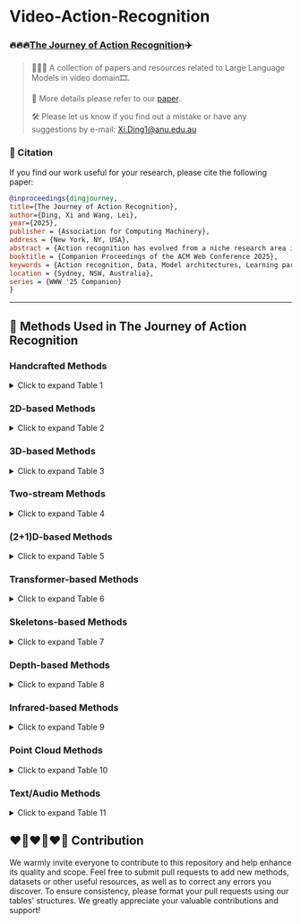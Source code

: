 # Video-Action-Recognition

### 🔥🔥🔥[The Journey of Action Recognition](https://leiwangr.github.io/files/xi-ar.pdf)✈️

> 👋👋👋 A collection of papers and resources related to Large Language Models in video domain🎞️. 
>
> 📌 More details please refer to our [paper](https://leiwangr.github.io/files/xi-ar.pdf). 
>
> 🛠️ Please let us know if you find out a mistake or have any suggestions by e-mail: Xi.Ding1@anu.edu.au

### 📑 Citation

If you find our work useful for your research, please cite the following paper:

```bibtex
@inproceedings{dingjourney,
title={The Journey of Action Recognition},
author={Ding, Xi and Wang, Lei},
year={2025},
publisher = {Association for Computing Machinery},
address = {New York, NY, USA},
abstract = {Action recognition has evolved from a niche research area into a fundamental aspect of video understanding, driven by the dynamic interplay between data, model architectures, and learning paradigms. Early studies, constrained by limited datasets and handcrafted features, laid the groundwork for the field, but the rapid growth of data and advancements in deep learning techniques ignited a revolution. From 2D- and 3D-CNNs to spatiotemporal graph convolutional networks, these models have advanced the ability to capture complex, multidimensional actions across increasingly diverse and multimodal datasets. Simultaneously, innovative learning paradigms such as self-supervised, few-shot, and zero-shot learning have transformed how we use data, enabling models to generalize across tasks with minimal labeled data. The advent of transformer-based architectures has catalyzed a new era in action recognition, excelling in capturing long-range temporal dependencies and overcoming previous limitations in spatiotemporal modeling. Furthermore, the rise of video masked autoencoders has introduced new ways to balance spatial and temporal information, leading to breakthroughs in understanding motion dynamics. This paper presents a comprehensive exploration of action recognition through three critical lenses: the evolution of model architectures, the expanding diversity of data, and the emergence of innovative learning techniques. By tracing the trajectory of these developments, we highlight how the convergence of these elements has broadened the scope of action recognition to tackle more complex video processing challenges, including anomaly detection, captioning, and video question answering. In particular, we underscore the transformative role of large language models in infusing semantic context, significantly enhancing the performance and versatility of action recognition systems. Our work not only reflects on the past but also provides a roadmap for future advancements. We reveal how action recognition has transcended its original focus, positioning itself at the heart of general video analysis. By synthesizing these insights, we offer a forward-thinking perspective on how the integration of multimodal, temporal, and semantic information will shape the future of AI-powered video understanding.},
booktitle = {Companion Proceedings of the ACM Web Conference 2025},
keywords = {Action recognition, Data, Model architectures, Learning paradigm},
location = {Sydney, NSW, Australia},
series = {WWW '25 Companion}
}
```
---

## 🧰 Methods Used in The Journey of Action Recognition 

### Handcrafted Methods

<details>
<summary>Click to expand Table 1</summary>

| Model          | Venue        | Learning        | Dataset                                                  | Modality                          | Code |
|----------------|--------------|-----------------|----------------------------------------------------------|-----------------------------------|------|
| [HL-STIP](https://link.springer.com/article/10.1007/s11263-005-1838-7) | IJCV 2005    | Supervised      | Outdoor scenes                                            | RGB                               | - |
| [Spatio-temporal Cuboids](https://ieeexplore.ieee.org/document/1570899) | VS-PETS 2005 | Supervised      | Human Action Dataset                                      | RGB                               | - |
| [3D-SURF](https://link.springer.com/chapter/10.1007/11744023_32) | ECCV 2006    | Supervised      | Mikolajczyk                                               | RGB                               | - |
| [3D-SIFT](https://dl.acm.org/doi/10.1145/1291233.1291311) | ACM MM 2007  | Supervised      | Weizmann                                                  | RGB                               | - |
| [NNMF Detector](https://ieeexplore.ieee.org/document/4408923) | ICCV 2007    | Supervised      | KTH                                                       | RGB                               | - |
| [HOG3D](https://inria.hal.science/inria-00514853/) | BMVC 2008    | Supervised      | KTH, Weizmann, Hollywood                                   | RGB                               | - |
| [Laptev et al.](https://ieeexplore.ieee.org/document/4587756) | CVPR 2008    | Supervised      | KTH                                                       | RGB + Optical flow                 | - |
| [Action MACH](https://ieeexplore.ieee.org/document/4587727) | CVPR 2008    | Supervised      | KTH, Weizmann                                             | RGB + Optical flow                 | - |
| [Extended SURF](https://link.springer.com/chapter/10.1007/978-3-540-88688-4_48) | ECCV 2008    | Supervised      | KTH, TRECVID 2006                                          | RGB                               | - |
| [LTP](https://ieeexplore.ieee.org/document/5459201) | ICCV 2009    | Supervised      | KTH, Hollywood, Kissing and slapping dataset, UCF Sports  | RGB                               | - |
| [Messing et al.](https://ieeexplore.ieee.org/document/5459154) | ICCV 2009    | Supervised      | KTH                                                       | RGB                               | - |
| [Bregonzio et al.](https://ieeexplore.ieee.org/abstract/document/5206779) | CVPR 2009    | Supervised      | KTH, Weizmann                                             | RGB                               | - |
| [Tracklet Descriptors](https://link.springer.com/chapter/10.1007/978-3-642-15549-9_42) | ECCV 2010    | Supervised      | KTH, ADL, Hollywood                                       | RGB + Optical flow                 | - |
| [Dense Long-Duration Trajectories](https://ieeexplore.ieee.org/document/5583046) | ICME 2010    | Supervised      | KTH                                                       | RGB + Optical flow                 | - |
| [Dense Trajectories](https://link.springer.com/article/10.1007/s11263-012-0594-8) | IJCV 2013    | Supervised      | KTH, YouTube, Hollywood2, UCF Sports, IXMAS, Olympic Sports, UCF50, UIUC, HMDB51 | RGB + Optical flow                 | - |
| [iDT](https://ieeexplore.ieee.org/document/6751553) | ICCV 2013    | Supervised      | Hollywood2, HMDB51, Olympic Sports, UCF50                | RGB + Optical flow                 | - |
| [Taylor videos](https://arxiv.org/abs/2402.03019) | ICML 2024    | Supervised      | HMDB51, CATER, MPII Cooking, Kinetics-400, -600, Something-Something V2, NTU RGB+D, Kinetics-skeleton | RGB + Skeleton                     | [GitHub](https://github.com/leiwangr/video-ar) |

</details>

### 2D-based Methods

<details>
<summary>Click to expand Table 2</summary>

| Model           | Venue        | Learning         | Dataset                                                            | Modality                                     | Code |
|-----------------|--------------|------------------|--------------------------------------------------------------------|---------------------------------------------|------|
| [Slow fusion](https://ieeexplore.ieee.org/document/6909619)  | CVPR 2014  | Supervised       | Sports-1M, UCF101                                                   | RGB                                         | [GitHub](https://github.com/lRomul/ball-action-spotting) |
| [CNN-LSTM](https://arxiv.org/abs/1503.08909)    | CVPR 2015  | Supervised       | Sports-1M, UCF101                                                   | RGB + Optical flow                          | [GitHub](https://github.com/shobrook/sequitur) |
| [LRCN](https://arxiv.org/abs/1411.4389)        | CVPR 2015  | Supervised       | UCF101                                                              | RGB + Optical flow                          | [GitHub](https://github.com/garythung/torch-lrcn) |
| [Composite LSTM](https://arxiv.org/abs/1502.04681) | ICML 2015  | Unsupervised     | UCF101, HMDB51                                                      | RGB                                         | [GitHub](https://github.com/mansimov/unsupervised-videos) |
| [Rank Pooling](https://arxiv.org/abs/1512.01848) | TPAMI 2016 | Supervised       | HMDB51, Hollywood2, MPII Cooking                                     | RGB + Optical flow                          | - |
| [LENN](https://ieeexplore.ieee.org/document/7780475)        | CVPR 2016  | Supervised       | UCF101                                                              | RGB                                         | - |
| [Bilen et al.](https://arxiv.org/abs/1612.00738) | TPAMI 2017 | Supervised       | UCF101, HMDB51                                                      | RGB                                         | - |
| [TSN](https://arxiv.org/abs/1705.02953)         | TPAMI 2018  | Supervised       | HMDB51, UCF101, Kinetics-400, ActivityNet, THUMOS14                | RGB + RGB differences + Optical flow + Audio | [GitHub](https://github.com/yjxiong/temporal-segment-networks) |
| [Attention-LSTM](https://arxiv.org/abs/1711.09550) | CVPR 2018 | Supervised       | UCF101, HMDB51, Kinetics-400                                         | RGB + Optical flow + Audio                  | [GitHub](https://github.com/longxiang92/Flash-MNIST) |
| [PEAR](https://ieeexplore.ieee.org/document/8784917) | ICME 2019 | Reinforcement    | UCF101, Sports-1M                                                   | RGB + Optical flow                          | - |
| [TSM](https://arxiv.org/abs/1811.08383)         | ICCV 2019  | Supervised       | Something-Something V1, V2, Kinetics-400, UCF101, HMDB51            | RGB                                         | [GitHub](https://github.com/MIT-HAN-LAB/temporal-shift-module) |
| [VINCE](https://arxiv.org/abs/2003.07990)       | arXiv 2020 | Self-supervised  | Kinetics-400                                                         | RGB                                         | [GitHub](https://github.com/danielgordon10/vince) |
| [C²LSTM](https://www.sciencedirect.com/science/article/abs/pii/S0925231219304436) | Neurocomputing 2020 | Supervised | UCF101, HMDB51                                                    | RGB                                         | - |
| [MoCo](https://arxiv.org/abs/2104.14558)        | CVPR 2021  | Self-supervised  | Kinetics-400, UCF101, HMDB51                                         | RGB                                         | [GitHub](https://github.com/facebookresearch/SlowFast) |
| [TCL](https://arxiv.org/abs/2102.02751)         | CVPR 2021  | Semi-supervised + Contrastive | Mini-Something-V2, Kinetics-400, Charades-Ego                     | RGB                                         | [GitHub](https://github.com/CVIR/TCL) |
| [TDN](https://arxiv.org/abs/2012.10071)         | CVPR 2021  | Supervised       | Something-Something V1, V2, Kinetics-400                            | RGB                                         | [GitHub](https://github.com/MCG-NJU/TDN) |
| [DB-LSTM](https://www.sciencedirect.com/science/article/pii/S0925231220317859?casa_token=nrmYvhCmLgYAAAAA:1wy1noAPo1Sn9JdT4F3xKLXCusonFMYP2zE58H8O8zD2BrH48YRauzj_bbZLkZ1abajR2muNdBBl)     | Neurocomputing 2021 | Supervised | UCF101, HMDB51                                                      | RGB + Optical flow                          | - |
| [SeCo](https://arxiv.org/abs/2008.00975)        | AAAI 2021  | Self-supervised  | Kinetics-400, UCF101, HMDB51, ActivityNet                           | RGB                                         | [GitHub](https://github.com/YihengZhang-CV/SeCo-Sequence-Contrastive-Learning) |
| [Xiao et al.](https://arxiv.org/abs/2111.13241)  | CVPR 2022  | Semi-supervised + Contrastive | Kinetics-400, UCF101, HMDB51                                         | RGB                                         | [GitHub](https://github.com/lambert-x/video-semisup) |
| [GCSM](https://dl.acm.org/doi/10.1145/3581783.3612380)        | ACM MM 2023 | Few-shot         | UCF101, HMDB51, Kinetics-400                                         | RGB                                         | - |
| [GgHM](https://arxiv.org/abs/2308.09346)        | ICCV 2023  | Few-shot         | HMDB51, UCF101, Kinetics-400, Something-Something V2                | RGB                                         | [GitHub](https://github.com/jiazheng-xing/gghm) |

</details>

### 3D-based Methods

<details>
<summary>Click to expand Table 3</summary>

| Model               | Venue        | Learning         | Dataset                                                                                                     | Modality                           | Code       |
|---------------------|--------------|------------------|-------------------------------------------------------------------------------------------------------------|------------------------------------|------------|
| [C3D](https://arxiv.org/abs/1412.0767)               | ICCV 2015    | Supervised      | UCF101                                                                                                     | RGB                                | [GitHub](https://github.com/facebookarchive/C3D) |
| [I3D](https://arxiv.org/abs/1705.07750)               | CVPR 2017    | Supervised      | Kinetics-400, UCF101, HMDB51                                                                              | RGB                                | [GitHub](https://github.com/open-mmlab/mmaction2) |
| [P3D](https://arxiv.org/abs/1711.10305)               | ICCV 2017    | Supervised      | Sports-1M, UCF101, ActivityNet                                                                            | RGB                                | [GitHub](https://github.com/ZhaofanQiu/pseudo-3d-residual-networks) |
| [ResNet3D](https://arxiv.org/abs/1711.09577)             | CVPR 2018    | Supervised      | Kinetics-400, UCF101, HMDB51, ActivityNet                                                                 | RGB                                | [GitHub](https://github.com/kenshohara/3D-ResNets-PyTorch) |
| [S3D](https://arxiv.org/abs/1712.04851)            | ECCV 2018    | Supervised      | Kinetics-400, Something-Something V1, UCF101, HMDB51                                                      | RGB + Optical flow                 | [GitHub](https://github.com/kylemin/S3D) |
| [CSN](https://arxiv.org/abs/1904.02811)                | ICCV 2019    | Supervised      | Sports-1M, Kinetics-400, Something-Something V1                                                           | RGB                                | [GitHub](https://github.com/facebookresearch/VMZ) |
| [SlowFast](https://arxiv.org/abs/1812.03982) | ICCV 2019    | Supervised | Kinetics-400, Kinetics-600, Charades, AVA                                                                 | RGB                                | [GitHub](https://github.com/facebookresearch/SlowFast) |
| [STM](https://arxiv.org/abs/1908.02486) | ICCV 2019    | Supervised | Something-Something V1, Something-Something V2, Kinetics-400, UCF101, HMDB51                              | RGB                                | - |
| [DEEP-HAL](https://ieeexplore.ieee.org/document/9008573) | ICCV 2019    | Self-supervised | HMDB51, Charades, MPII Cooking                                                                            | RGB + Optical flow                 | - |
| [Xv et al.](https://ieeexplore.ieee.org/document/8953292) | CVPR 2019    | Self-supervised | UCF101, HMDB51                                                                                           | RGB                                | - |
| [X3D](https://arxiv.org/abs/2004.04730) | CVPR 2020    | Supervised | Kinetics-400, Kinetics-600, Charades, AVA                                                                 | RGB                                | [GitHub](https://github.com/facebookresearch/SlowFast) |
| [TPN](https://arxiv.org/abs/2004.03548) | CVPR 2020    | Supervised | Kinetics-400, Something-Something V1, Something-Something V2, Epic-Kitchens                               | RGB                                | [GitHub](https://github.com/decisionforce/TPN) |
| [SpeedNet](https://arxiv.org/abs/2004.06130) | CVPR 2020    | Self-supervised | Kinetics-400, UCF101, HMDB51, NfS                                                                         | RGB                                | [GitHub](https://github.com/yasar-rehman/fedvssl) |
| [CoCLR](https://arxiv.org/abs/2010.09709) | NeurIPS 2020 | Self-supervised | UCF101, HMDB51, Kinetics-400                                                                             | RGB + Optical flow                 | [GitHub](https://github.com/TengdaHan/CoCLR) |
| [VTHCL](https://arxiv.org/abs/2006.15489) | arXiv 2020  | Self-supervised | Kinetics-400, UCF101, HMDB51                                                                             | RGB                                | [GitHub](https://github.com/decisionforce/VTHCL) |
| [MvPL](https://arxiv.org/abs/2104.00682) | ICCV 2021    | Semi-supervised | Kinetics-400, UCF101, HMDB51                                                                             | RGB + Optical flow                 | - |
| [CVRL](https://ieeexplore.ieee.org/document/4587756) | CVPR 2021    | Self-supervised | Kinetics-400, Kinetics-600, UCF101, HMDB51                                                               | RGB                                | [GitHub](https://github.com/tensorflow/models/tree/master/official/projects/video_ssl) |
| [Yang et al.](https://arxiv.org/abs/2104.01198) | CVPR 2021    | Supervised | Kinetics-400, Kinetics-700, Charades, Something-Something V1, AVA                                        | RGB                                | - |
| [3DResNet+ATFR](https://arxiv.org/abs/2011.08652) | CVPR 2021    | Supervised | Kinetics-400, Kinetics-600, UCF101, HMDB51, Something-Something V2                                       | RGB                                | - |
| [MoViNet](https://arxiv.org/abs/2103.11511) | CVPR 2021    | Supervised | Kinetics-400, Kinetics-600, Kinetics-700, Something-Something V2, Epic-Kitchens-100, MiT, Charades        | RGB                                | [GitHub](https://github.com/tensorflow/models) |
| [ODF+SDF](https://arxiv.org/abs/2001.04627) | ACM MM 2021 | Self-supervised | HMDB51, Charades, MPII Cooking, EPIC-Kitchen                                                             | RGB + Optical flow + object/saliency detectors | - |
| [CLASTER](https://arxiv.org/abs/2101.07042) | ECCV 2022    | Reinforcement+Zero-shot | UCF101, HMDB51, Olympic Sports                                                                         | RGB + Optical flow + Semantic embeddings | - |
| [TFCNet](https://arxiv.org/abs/2203.05928) | arXiv 2022  | Supervised | Diving48, CATER                                                                                         | RGB                                | - |
| [Multi-Transforms](https://arxiv.org/abs/2102.10378) | ICMEW 2024  | Self-supervised | UCF101, HMDB51                                                                                           | RGB                                | - |
| [HoT](https://arxiv.org/abs/2110.05216) | ICASSP 2024   | Supervised | HMDB51, MPII Cooking                                                                                    | RGB + Optical flow                 | - |
| [Flow corr.](https://arxiv.org/abs/2310.10059) | ICASSP 2024   | Supervised | HMDB51, Charades, MPII Cooking                                                                          | RGB + Optical flow                 | - |

</details>

### Two-stream Methods

<details>
<summary>Click to expand Table 4</summary>

| Model                                         | Venue        | Learning         | Dataset                                                                | Modality                                       | Code |
|-----------------------------------------------|--------------|------------------|------------------------------------------------------------------------|-----------------------------------------------|------|
| [Two-Stream ConvNet](https://arxiv.org/abs/1406.2199)                        | NeurIPS 2014  | Supervised       | UCF101, HMDB51                                                         | RGB + Optical flow                            | [GitHub](https://github.com/feichtenhofer/twostreamfusion) |
| [P-CNN](https://ieeexplore.ieee.org/document/7410725)                                     | ICCV 2015    | Supervised       | JHMDB, MPII Cooking                                                    | RGB + Optical Flow + Joint                    | - |
| [TDD](https://arxiv.org/abs/1505.04868)                                       | CVPR 2015    | Supervised       | HMDB51, UCF101                                                         | RGB + Optical flow                            | [GitHub](https://github.com/damien911224/theWorldInSafety) |
| [Two-Stream Fusion](https://arxiv.org/abs/1604.06573)                         | CVPR 2016    | Supervised       | UCF101, HMDB51                                                         | RGB + Optical flow                            | [GitHub](https://github.com/feichtenhofer/twostreamfusion) |
| [TSN-Two-Stream](https://arxiv.org/abs/1608.00859)                            | ECCV 2016    | Supervised       | HMDB51, UCF101                                                         | RGB + RGB differences + Optical flow + Warped optical flow | [GitHub](https://github.com/yjxiong/temporal-segment-networks) |
| [DOVF](https://arxiv.org/abs/1701.07368)                                      | CVPR 2017    | Supervised       | UCF101, HMDB51                                                         | RGB + Optical flow                            | [GitHub](https://github.com/alibaba-mmai-research/TAdaConv) |
| [TLE](https://arxiv.org/abs/1611.06678)                                       | CVPR 2017    | Supervised       | UCF101, HMDB51                                                         | RGB + Optical flow                            | [GitHub](https://github.com/bryanyzhu/two-stream-pytorch) |
| [ActionVLAD](https://arxiv.org/abs/1704.02895)                                | CVPR 2017    | Supervised       | HMDB51, UCF101, Charades                                                | RGB + Optical flow                            | - |
| [TRN-Two-Stream](https://arxiv.org/abs/1711.08496)                            | ECCV 2018    | Supervised       | Something-Something V1, Something-Something V2, Charades                | RGB                                           | [GitHub](https://paperswithcode.com/paper/temporal-relational-reasoning-in-videos#code) |
| [TSM-Two-Stream](https://arxiv.org/abs/1811.08383)                            | ICCV 2019    | Supervised       | Something-Something V1, Something-Something V2, Kinetics-400, UCF101, HMDB51 | RGB + Optical flow                            | [GitHub](https://github.com/MIT-HAN-LAB/temporal-shift-module) |
| [KTSN](https://arxiv.org/abs/2002.03312)                                      | arXiv 2020   | Supervised       | FSD-10                                                                 | RGB + Optical flow + Skeleton                  | - |
| [MSM-ResNets](https://www.sciencedirect.com/science/article/abs/pii/S0262885621000135)                               | IVC 2021     | Supervised       | UCF101, HMDB51                                                         | RGB + Optical Flow + Motion Saliency          | - |
| [MAT-EffNet](https://link.springer.com/article/10.1007/s00530-022-00961-3)                                | MMSys 2023    | Supervised       | UCF101, HMDB51, Kinetics-400                                            | RGB + Optical flow                            | - |
| [TTFA](https://ieeexplore.ieee.org/document/10669816)                                      | SPL 2024     | Few-shot         | Something-Something V2, Kinetics-400                                    | RGB + Optical flow                            | - |

</details>

### (2+1)D-based Methods

<details>
<summary>Click to expand Table 5</summary>

| Model                                         | Venue        | Learning         | Dataset                                                                | Modality                                       | Code |
|-----------------------------------------------|--------------|------------------|------------------------------------------------------------------------|-----------------------------------------------|------|
| [R(2+1)D](https://arxiv.org/abs/1711.11248)                                   | CVPR 2018    | Supervised       | Kinetics-400, Sports-1M, UCF101, HMDB51                                | RGB + Optical flow                            | [GitHub](https://github.com/facebookresearch/VMZ) |
| [R(2+1)D+BERT](https://arxiv.org/abs/2008.01232)                              | ECCVW 2020   | Supervised       | HMDB51, UCF101                                                         | RGB                                           | [GitHub](https://github.com/artest08/LateTemporalModeling3DCNN) |
| [XDC](https://arxiv.org/abs/1911.12667)                                       | NeurIPS 2020 | Self-supervised  | HMDB51, UCF101                                                         | RGB + Audio                                    | [GitHub](https://github.com/HumamAlwassel/XDC) |
| [ELo](https://arxiv.org/abs/2002.12177)                                       | CVPR 2020    | Self-supervised  | Kinetics-400, UCF101, HMDB51                                           | RGB + Optical flow + Audio                    | - |
| [Jin et al.](https://ieeexplore.ieee.org/document/9611970)    | ICICSP 2021  | Supervised       | UCF101                                                                  | RGB                                           | - |
| [GDT](https://www.semanticscholar.org/paper/Multi-modal-Self-Supervision-from-Generalized-Data-Patrick-Asano/ab120fa17c22dba7d50dd45e039c8a2e86c96348)                                       | arXiv 2021   | Self-supervised  | Kinetics-400, UCF101, HMDB51                                           | RGB + Audio                                    | - |
| [AVID](https://arxiv.org/abs/2004.12943)                                      | CVPR 2021    | Self-supervised  | Kinetics-400, UCF101, HMDB51                                           | RGB + Audio                                    | [GitHub](https://github.com/facebookresearch/AVID-CMA) |

</details>

### Transformer-based Methods

<details>
<summary>Click to expand Table 6</summary>

| Model                                         | Venue        | Learning         | Dataset                                                                | Modality                                       | Code |
|-----------------------------------------------|--------------|------------------|------------------------------------------------------------------------|-----------------------------------------------|------|
| [VTN](https://arxiv.org/abs/2102.00719)                                       | ICCV 2021    | Supervised       | Kinetics-400, MiT                                                      | RGB                                           | [GitHub](https://github.com/bomri/SlowFast/blob/master/projects/vtn/README.md) |
| [TimeSformer](https://arxiv.org/abs/2102.05095)                               | ICML 2021    | Supervised       | Kinetics-400, Kinetics-600                                              | RGB                                           | [GitHub](https://github.com/facebookresearch/TimeSformer) |
| [STAM](https://arxiv.org/abs/2103.13915)                                       | arXiv 2021   | Supervised       | Kinetics-400, UCF101, Charades                                          | RGB                                           | [GitHub](https://github.com/Alibaba-MIIL/STAM) |
| [ViViT](https://arxiv.org/abs/2103.15691)                                      | ICCV 2021    | Supervised       | Kinetics-400, Kinetics-600, Epic-Kitchens-100, MiT, Something-Something V2 | RGB                                           | [GitHub](https://github.com/google-research/scenic) |
| [MViT](https://arxiv.org/abs/2104.11227)                                       | ICCV 2021    | Supervised       | Kinetics-400, Kinetics-600, Something-Something V2, Charades, AVA        | RGB                                           | [GitHub](https://github.com/facebookresearch/SlowFast) |
| [Motionformer](https://arxiv.org/abs/2106.05392)                               | NeurIPS 2021 | Supervised       | Kinetics-400, Kinetics-600, Something-Something V2, Epic-Kitchens-100    | RGB                                           | [GitHub](https://github.com/facebookresearch/Motionformer) |
| [X-ViT](https://arxiv.org/abs/2106.05968)                                      | NeurIPS 2021 | Supervised       | Kinetics-400, Kinetics-600, Something-Something V2, Epic-Kitchens-100    | RGB                                           | [GitHub](https://github.com/1adrianb/video-transformers) |
| [TallFormer](https://arxiv.org/abs/2204.01680)                                 | ECCV 2022   | Supervised       | THUMOS14, ActivityNet                                                  | RGB                                           | [GitHub](https://github.com/klauscc/tallformer) |
| [VideoSwin](https://arxiv.org/abs/2106.13230)                                  | CVPR 2022   | Supervised       | Kinetics-400, Kinetics-600, Something-Something V2                      | RGB                                           | [GitHub](https://github.com/SwinTransformer/Video-Swin-Transformer) |
| [ORViT](https://arxiv.org/abs/2110.06915)                                      | CVPR 2022   | Supervised       | Something-Something V2, SomethingElse, Diving48, AVA, Epic-Kitchens-100 | RGB                                           | [GitHub](https://github.com/eladb3/orvit) |
| [BEVT](https://arxiv.org/abs/2112.01529)                                       | CVPR 2022   | Self-supervised  | Kinetics-400, Something-Something V2, Diving-48                          | RGB                                           | [GitHub](https://github.com/xyzforever/bevt) |
| [MaskFeat](https://arxiv.org/abs/2112.09133)                                   | CVPR 2022   | Self-supervised  | Kinetics-400, Kinetics-600, Kinetics-700                                 | RGB                                           | [GitHub](https://github.com/facebookresearch/SlowFast) |
| [UniFormer](https://arxiv.org/abs/2201.04676)                                  | arXiv 2022  | Supervised       | Kinetics-400, Kinetics-600, Something-Something V1, V2                   | RGB                                           | [GitHub](https://github.com/sense-x/uniformer) |
| [VideoMAE](https://arxiv.org/abs/2203.12602)                                   | NeurIPS 2022 | Self-supervised  | Kinetics-400, Something-Something V2, UCF101, HMDB51, AVA               | RGB                                           | [GitHub](https://github.com/MCG-NJU/VideoMAE) |
| [MTV](https://arxiv.org/abs/2201.04288)                                        | CVPR 2022   | Supervised       | Kinetics-400, Kinetics-600, Kinetics-700, Something-Something V2, Epic-Kitchens-100, MiT | RGB | [GitHub](https://github.com/google-research/scenic) |
| [MAE-ST](https://arxiv.org/abs/2205.09113)                                     | arXiv 2022  | Self-supervised  | Kinetics-400, Something-Something V2, AVA                                | RGB                                           | [GitHub](https://github.com/facebookresearch/mae_st) |
| [CAST](https://arxiv.org/abs/2311.18825)                                       | NeurIPS 2023 | Supervised       | Kinetics-400, Something-Something V2, Epic-Kitchens-100                  | RGB                                           | [GitHub](https://github.com/khu-vll/cast) |
| [UniFormerV2](https://openaccess.thecvf.com/content/ICCV2023/papers/Li_UniFormerV2_Unlocking_the_Potential_of_Image_ViTs_for_Video_Understanding_ICCV_2023_paper.pdf)                                | ICCV 2023   | Supervised+Contrastive | Kinetics-400, Kinetics-600, Kinetics-700, MiT, Something-Something V1, V2, ActivityNet, HACS | RGB | - |
| [OmniMAE](https://arxiv.org/abs/2206.08356)                                    | CVPR 2023   | Self-supervised  | Something-Something V2, Epic-Kitchens-100, Kinetics-400                 | RGB                                           | [GitHub](https://github.com/facebookresearch/omnivore) |
| [MVD](https://arxiv.org/abs/2212.04500)                                        | CVPR 2023   | Self-supervised  | Kinetics-400, Something-Something V2, UCF101, HMDB51                    | RGB                                           | [GitHub](https://github.com/ruiwang2021/mvd) |
| [Hiera](https://arxiv.org/abs/2306.00989)                                      | ICML 2023   | Self-supervised  | Kinetics-400, Kinetics-600, Kinetics-700, Something-Something V2, AVA    | RGB                                           | [GitHub](https://github.com/facebookresearch/hiera) |
| [VideoMAE V2](https://arxiv.org/abs/2303.16727)                                | CVPR 2023   | Self-supervised  | Kinetics-400, Something-Something V2, UCF101, HMDB51                    | RGB                                           | [GitHub](https://github.com/OpenGVLab/VideoMAEv2) |
| [SOAP](https://arxiv.org/abs/2407.16344)                                       | ACM MM 2024 | Few-shot         | Something-Something V2, Kinetics-400, UCF101, HMDB51                    | RGB                                           | [GitHub](https://paperswithcode.com/paper/soap-enhancing-spatio-temporal-relation-and#code) |
| [C2C](https://arxiv.org/abs/2407.06113)                                        | ECCV 2024   | Zero-shot        | Sth-com                                                                | RGB                                           | [GitHub](https://github.com/rongchangli/zscar_c2c) |
| [VMPs](https://arxiv.org/abs/2407.03179)                                       | ACML 2024   | Supervised       | HMDB51, MPII Cooking 2, FineGym                                         | RGB + Motion prompts                         | [GitHub](https://github.com/q1xiangchen/vmps) |
| [TIME Layer](https://arxiv.org/abs/2411.15284)                                 | arXiv 2024   | Self-supervised  | UCF101, HMDB51, UWA3D Multiview Activity II, NTU RGB+D, NTU RGB+D 120   | RGB + Depth                                   | - |

</details>

### Skeletons-based Methods

<details>
<summary>Click to expand Table 7</summary>

| Model                                         | Venue        | Learning         | Dataset                                                                | Modality                                       | Code |
|-----------------------------------------------|--------------|------------------|------------------------------------------------------------------------|-----------------------------------------------|------|
| [Dynamic Skeletons](https://ieeexplore.ieee.org/document/7299172)                         | CVPR 2015    | Supervised       | MSRDailyActivity, CAD-60, SYSU 3D HOI                                    | Depth + Joint                                  | - |
| [HBRNN-L](https://ieeexplore.ieee.org/document/7298714)                                   | CVPR 2015    | Supervised       | MSRAction3D, Berkeley MHAD, HDM05                                       | Joint                                          | - |
| [Part-aware LSTM](https://arxiv.org/abs/1604.02808)                           | CVPR 2016    | Supervised       | NTU RGB+D                                                               | RGB + Depth + Joint + Infrared                | [GitHub](https://github.com/shahroudy/NTURGB-D) |
| [LARP-SO](https://ieeexplore.ieee.org/document/7780853)                                   | CVPR 2016    | Supervised       | Florence3D-Action, MSRActionPairs3D, G3D-Gaming                         | Joint                                          | - |
| [STA-LSTM](https://arxiv.org/abs/1611.06067)                                  | AAAI 2017    | Supervised       | NTU RGB+D                                                               | Joint                                          | - |
| [LieNet]()                                    | CVPR 2017    | Supervised       | NTU RGB+D, HDM05, G3D-Gaming                                           | Joint + Bone                                   | [GitHub]() |
| [Two-Stream RNN]()                            | CVPR 2017    | Supervised       | NTU RGB+D                                                               | Joint                                          | [GitHub]() |
| [Ke et al.]()                                 | CVPR 2017    | Supervised       | NTU RGB+D                                                               | Joint                                          | [GitHub]() |
| [VA-LSTM]()                                   | ICCV 2017    | Supervised       | NTU RGB+D, SYSU 3D HOI                                                 | Joint                                          | [GitHub]() |
| [View Invariant]()                            | Pattern Recognit. 2017 | Supervised  | NTU RGB+D, Northwestern-UCLA, UWA3D Multiview Activity II, MSRC-12    | Joint                                          | [GitHub]() |
| [Two-Stream CNN]()                            | ICMEW 2017   | Supervised       | NTU RGB+D, PKU-MMD I                                                  | Joint + Skeleton motion                       | [GitHub]() |
| [LSTM-CNN]()                                  | ICMEW 2017   | Supervised       | NTU RGB+D                                                               | Joint                                          | [GitHub]() |
| [ST-LSTM+Trust Gate]()                        | TPAMI 2018   | Supervised       | NTU RGB+D, MSRAction3D, SYSU 3D HOI, Berkeley MHAD                     | Joint                                          | [GitHub]() |
| [ST-GCN]()                                    | AAAI 2018    | Supervised       | Kinetics-400, NTU RGB+D                                                | Joint                                          | [GitHub]() |
| [Tang et al.]()                               | CVPR 2018    | Reinforcement    | NTU RGB+D, SYSU 3D HOI, UTKinect-Action3D                              | Joint + Bone                                   | [GitHub]() |
| [AS-GCN]()                                    | CVPR 2019    | Supervised       | NTU RGB+D, Kinetics-400                                                | Joint + Bone                                   | [GitHub]() |
| [2s-AGCN]()                                   | CVPR 2019    | Fully-supervised | NTU RGB+D, Kinetics-skeleton                                           | Joint + Bone                                   | [GitHub]() |
| [DGNN]()                                      | CVPR 2019    | Supervised       | NTU RGB+D, Kinetics-skeleton                                           | Joint + Bone                                   | [GitHub]() |
| [EfficientGCN]()                              | ACM MM 2020  | Supervised       | NTU RGB+D, NTU RGB+D 120                                               | Joint + Velocity + Bone                        | [GitHub]() |
| [RA-GCN]()                                    | TCSVT 2020   | Supervised       | NTU RGB+D, NTU RGB+D 120                                               | Joint + Bone                                   | [GitHub]() |
| [Shift-GCN]()                                 | CVPR 2020    | Supervised       | NTU RGB+D, NTU RGB+D 120, Northwestern-UCLA                            | Joint + Bone                                   | [GitHub]() |
| [MS-G3D]()                                    | CVPR 2020    | Supervised       | NTU RGB+D 60, NTU RGB+D 120, Kinetics-skeleton                         | Joint + Bone                                   | [GitHub]() |
| [DSTA-Net]()                                  | ACCV 2020    | Supervised       | NTU RGB+D, NTU RGB+D 120                                               | Joint + Bone                                   | [GitHub]() |
| [SCK+DCK / SCK$\oplus$+DCK$\oplus$]()          | TPAMI 2020   | Supervised       | UTKinect-Action3D, Florence3D-Action, MSRAction3D, NTU RGB+D 60, Kinetics-400, HMDB51, MPII Cooking | Joint | [GitHub]() |
| [CTR-GCN]()                                   | ICCV 2021    | Supervised       | NTU RGB+D, NTU RGB+D 120, Northwestern-UCLA                            | Joint + Bone                                   | [GitHub]() |
| [FGCN]()                                      | TIP 2022     | Supervised       | NTU RGB+D, NTU RGB+D120, Northwestern-UCLA                            | Joint + Bone                                   | [GitHub]() |
| [AGE-Ens]()                                   | TNNLS 2022   | Supervised       | NTU RGB+D, NTU RGB+D 120                                               | Joint + Bone                                   | [GitHub]() |
| [PoseConv3D]()                                | CVPR 2022    | Supervised       | Kinetics-400, UCF101, HMDB51                                           | Joint + Bone + RGB                             | [GitHub]() |
| [InfoGCN]()                                   | CVPR 2022    | Supervised       | NTU RGB+D, NTU RGB+D 120, Northwestern-UCLA                            | Joint + Bone                                   | [GitHub]() |
| [DASTM]()                                     | ECCV 2022    | Few-shot         | NTU RGB+D 120, Kinetics-skeleton                                        | Joint + Bone                                   | [GitHub]() |
| [Uncertainty-DTW]()                           | ECCV 2022    | Supervised/Unsupervised few-shot | NTU RGB+D, NTU RGB+D 120, Kinetics-skeleton                          | Skeleton sequences                             | [GitHub]() |
| [TranSkeleton]()                              | TCSVT 2023   | Supervised       | NTU RGB+D, NTU RGB+D 120                                               | Joint + Bone                                   | [GitHub]() |
| [HiCo]()                                      | AAAI 2023    | Unsupervised + Contrastive | NTU RGB+D, NTU RGB+D 120, PKU-MMD I, PKU MMD II                        | Joint                                          | [GitHub]() |
| [FR-Head]()                                   | CVPR 2023    | Supervised + Contrastive | NTU RGB+D, NTU RGB+D 120, Northwestern-UCLA                             | Joint + Bone                                    | [GitHub]() |
| [3Mformer]()                                  | CVPR 2023    | Supervised             | NTU RGB+D, NTU RGB+D 120, Kinetics-400, Northwestern-UCLA              | Joint + Hyper-edge                              | [GitHub]() |
| [HYSP]()                                      | ICLR 2023    | Self-supervised         | NTU RGB+D, NTU RGB+D 120, PKU-MMD I                                     | Joint                                          | [GitHub]() |
| [PAINet]()                                    | ICCV 2023    | Few-shot               | NTU RGB+D 120, Kinetics-skeleton                                        | Joint + Bone                                    | [GitHub]() |
| [PCM\textsuperscript{3}]()                    | ACM MM 2023  | Self-supervised         | NTU RGB+D, NTU RGB+D 120, PKU-MMD I                                     | Joint + Bone + Motion                          | [GitHub]() |
| [Stream-GCN]()                                | arXiv 2023   | Supervised             | NTU RGB+D, NTU RGB+D 120, Northwestern-UCLA                             | Joint + Bone                                    | [GitHub]() |
| [SkeletonGCL]()                               | arXiv 2023   | Self-supervised         | NTU RGB+D, NTU RGB+D 120, Northwestern-UCLA                             | Joint + Bone                                    | [GitHub]() |
| [DSCNet]()                                    | ESWA 2024    | Supervised + Multimodal | NTU RGB+D, NTU RGB+D 120, PKU-MMD I, UAV-Human, IKEA ASM, Northwestern-UCLA | RGB + Joint + Bone                             | [GitHub]() |
| [Skeleton-OOD]()                              | Neurocomputing 2024 | Supervised         | NTU RGB+D, NTU RGB+D 120, Kinetics-400                                 | Joint                                          | [GitHub]() |
| [ViA]()                                       | IJCV 2024    | Self-supervised         | Posetics, NTU RGB+D, NTU RGB+D 120, Toyota Smarthome, UAV-Human, Penn Action | Joint + Motion                                  | [GitHub]() |
| [DeGCN]()                                     | TIP 2024     | Supervised             | NTU RGB+D, NTU RGB+D 120, Northwestern-UCLA                             | Joint + Bone                                    | [GitHub]() |
| [Js-SaPR-GCN]()                               | TCSVT 2024   | Supervised             | NTU RGB+D, NTU RGB+D 120, Northwestern-UCLA                             | Joint + Bone + Motion                          | [GitHub]() |
| [BlockGCN]()                                  | CVPR 2024    | Supervised             | NTU RGB+D, NTU RGB+D 120, Northwestern-UCLA                             | Joint + Bone + Motion                          | [GitHub]() |
| [JEANIE]()                                    | IJCV 2024    | Supervised/Unsupervised few-shot | NTU RGB+D, NTU RGB+D 120, Kinetics-skeleton, MSRAction3D, UWA3D Multiview Activity | Skeleton sequences                             | [GitHub]() |
| [SA-DVAE]()                                   | arXiv 2024   | Zero-shot              | NTU RGB+D, NTU RGB+D 120, PKU-MMD I                                    | Joint                                          | [GitHub]() |
| [ProtoGCN]()                                  | ArXiv 2024   | Self-supervised + Prototype | NTU RGB+D, NTU RGB+D 120, Kinetics-skeleton, FineGYM                   | Joint                                          | [GitHub]() |
| [HSIC-based]()                                | arXiv 2024   | Supervised             | NTU RGB+D, NTU RGB+D 120, Northwestern-UCLA                             | Joint + Bone                                    | [GitHub]() |
| [USDRL]()                                     | AAAI 2025    | Self-supervised         | NTU RGB+D, NTU RGB+D 120, PKU-MMD I, PKU-MMD II                        | Joint + Bone + Motion                          | [GitHub]() |


</details>

### Depth-based Methods

<details>
<summary>Click to expand Table 8</summary>

| Model                                          | Venue                       | Learning       | Dataset                                                                | Modality                                       | Code |
|------------------------------------------------|-----------------------------|----------------|------------------------------------------------------------------------|-----------------------------------------------|------|
| [HON4D]()                                      | CVPR 2013                   | Supervised     | MSRAction3D, MSRDailyActivity3D, MSRActionPairs3D                       | Depth                                         | [GitHub]() |
| [HOPC]()                                       | ECCV 2014                   | Supervised     | MSRAction3D, MSRActionPairs3D, UWA3D Multiview Activity                 | Depth + Point cloud                           | [GitHub]() |
| [Wang et al.]()                                | Trans. Human-Mach. Syst. 2016| Supervised     | MSRAction3D, MSRDailyActivity3D, UTKinect-Action3D                      | Depth                                         | [GitHub]() |
| [Rahmani et al.]()                             | CVPR 2016                   | Supervised     | Northwestern-UCLA, UWA3D Multiview Activity II                          | Depth                                         | [GitHub]() |
| [S\textsuperscript{2}DDI]()                    | ICCVW 2017                  | Supervised     | MSRAction3D, G3D-Gaming, MSRDailyActivity3D, SYSU 3D HOI, UTD-MHAD      | Depth                                         | [GitHub]() |
| [Wang et al.]()                                | TMM 2018                    | Supervised     | NTU RGB+D                                                               | Depth                                         | [GitHub]() |
| [MVDI]()                                       | Inf. Sci. 2018              | Supervised     | NTU RGB+D, Northwestern-UCLA, UWA3D Multiview Activity II              | Depth                                         | [GitHub]() |
| [3DFCNN]()                                     | Multimed. Tools Appl. 2020  | Supervised     | NTU RGB+D, Northwestern-UCLA, UWA3D Multiview Activity II              | Depth                                         | [GitHub]() |
| [Liu et al.]()                                 | ICASSP 2017                 | Supervised     | MSRAction3D, DHA                                                        | Depth                                         | [GitHub]() |
| [Dhiman et al.]()                              | TIP 2020                    | Supervised     | NTU RGB-D, UWA3D Multiview Activity II, Northwestern-UCLA               | RGB + Depth                                   | [GitHub]() |
| [Stateful ConvLSTM]()                          | arXiv 2020                  | Supervised     | NTU RGB+D                                                               | Depth                                         | [GitHub]() |
| [DEAR]()                                       | arXiv 2024                  | Supervised     | Something-Something V2                                                  | RGB + Depth                                   | [GitHub]() |

</details>

### Infrared-based Methods

<details>
<summary>Click to expand Table 9</summary>

| Model                                          | Venue                        | Learning       | Dataset                                                               | Modality                                          | Code |
|------------------------------------------------|------------------------------|----------------|-----------------------------------------------------------------------|--------------------------------------------------|------|
| [Gao et al.]()                                  | Neurocomputing 2016          | Supervised     | InfAR                                                                 | Infrared + Optical flow                          | [GitHub]() |
| [Jiang et al.]()                               | CVPRW 2017                   | Supervised     | InfAR                                                                 | Infrared + Optical flow                          | [GitHub]() |
| [Kawashima et al.]()                           | AVSS 2017                    | Supervised     | Custom Dataset                                                        | Infrared                                         | [GitHub]() |
| [Shah et al.]()                                | SPIE 2018                    | Supervised     | Custom IR Dataset                                                     | Infrared                                         | [GitHub]() |
| [TSTDDs]()                                     | SPL 2018                     | Supervised     | InfAR, NTU RGB+D                                                      | Infrared + Optical flow                          | [GitHub]() |
| [Akula et al.]()                               | CSR 2018                     | Supervised     | Custom IR Dataset                                                     | Infrared                                         | [GitHub]() |
| [Imran et al.]()                               | Infrared Phys. Technol. 2019 | Supervised     | InfAR, IITR-IAR                                                       | Infrared + Optical flow                          | [GitHub]() |
| [Meglouli et al.]()                            | CEAI 2019                     | Supervised     | InfAR                                                                 | Infrared + Optical flow                          | [GitHub]() |
| [Mehta et al.]()                               | ICPR 2020                     | Adversarial    | TSF                                                                   | Infrared + Optical flow                          | [GitHub]() |

</details>

### Point Cloud Methods

<details>
<summary>Click to expand Table 10</summary>

| Model                                          | Venue                       | Learning       | Dataset                                                                | Modality                                       | Code |
|------------------------------------------------|-----------------------------|----------------|------------------------------------------------------------------------|-----------------------------------------------|------|
| [MeteorNet]()                                   | ICCV 2019                   | Supervised     | MSRAction3D                                                            | Point cloud                                    | [GitHub]() |
| [PointLSTM]()                                  | CVPR 2020                   | Supervised     | MSRAction3D                                                            | Point cloud                                    | [GitHub]() |
| [3DV-PointNet++]()                              | CVPR 2020                   | Supervised     | NTU RGB+D, NTU RGB+D 120, Northwestern-UCLA, UWA3D Multiview Activity II | Depth                                          | [GitHub]() |
| [ASTA3DConv]()                                 | Trans. Instrum. Meas. 2020   | Supervised     | MSRAction3D                                                            | Point cloud                                    | [GitHub]() |
| [Wang et al.](https://arxiv.org/abs/2007.10442)  | WACV 2021                   | Self-supervised| NTU RGB+D, NTU-PCL, MSRAction3D                                         | Point cloud                                    | [GitHub]() |
| [P4Transformer]()                               | CVPR 2021                   | Supervised     | MSRAction3D, NTU RGB+D, NTU RGB+D 120                                  | Point cloud                                    | [GitHub]() |
| [PSTNet]()                                      | arXiv 2021                   | Supervised     | MSRAction3D, NTU RGB+D, NTU RGB+D 120                                  | Point cloud                                    | [GitHub]() |
| [PST\textsuperscript{2}]()                      | WACV 2022                   | Supervised     | MSRAction3D                                                            | Point cloud                                    | [GitHub]() |
| [MaST-Pre]()                                    | ICCV 2023                   | Self-supervised| MSRAction3D, NTU RGB+D                                                 | Point cloud                                    | [GitHub]() |
| [PointCPSC]()                                   | ICCV 2023                   | Self-supervised| MSRAction3D, NTU RGB+D                                                 | Point cloud                                    | [GitHub]() |
| [3DInAction]()                                  | CVPR 2024                   | Supervised     | MSRAction3D                                                            | Point cloud                                    | [GitHub]() |
| [KAN-HyperpointNet]()                           | arXiv 2024                   | Supervised     | NTU RGB+D, MSRAction3D                                                 | Point cloud                                    | [GitHub]() |

</details>


### Text/Audio Methods

<details>
<summary>Click to expand Table 11</summary>

| Model                                          | Venue                       | Learning       | Dataset                                                                | Modality                                       | Code |
|------------------------------------------------|-----------------------------|----------------|------------------------------------------------------------------------|-----------------------------------------------|------|
| [CPD]()                                        | arXiv 2020                  | Self-supervised| Kinetics-400, HMDB51, UCF101                                           | RGB + Text                                    | [GitHub]() |
| [G-Blend]()                                    | CVPR 2020                   | Multi-task     | Kinetics-400, Mini-Sports, EPIC-Kitchen                                | RGB + Optical flow + Audio                    | [GitHub]() |
| [MIL-NCE]()                                    | CVPR 2020                   | Self-supervised| HowTo100M, HMDB51, UCF101                                             | RGB + Text                                    | [GitHub]() |
| [MMV]()                                        | NeurIPS 2020                | Self-supervised| UCF101, HMDB51, Kinetics-600                                           | RGB + Audio + Text                            | [GitHub]() |
| [VIMPAC]()                                     | arXiv 2021                  | Self-supervised| Something-Something V2, Diving48, UCF101, HMDB51                       | RGB + Text                                    | [GitHub]() |
| [InternVideo]()                                | CVPR 2023                   | Self-supervised| Kinetics-400, Kinetics-600, Kinetics-700, Something-Something V1, V2, ActivityNet, HACS, HMDB51 | RGB + Text                                    | [GitHub]() |
| [Side4Video]()                                 | arXiv 2023                  | Self-supervised| Something-Something V1, Something-Something V2, Kinetics-400           | RGB + Text                                    | [GitHub]() |
| [EZ-CLIP]()                                    | arXiv 2024                  | Zero-shot      | Kinetics-400, HMDB51, UCF101, Something-Something V2                    | RGB + Text                                    | [GitHub]() |
| [SATA]()                                       | arXiv 2024                  | Zero-shot      | UCF101, HMDB51                                                       | RGB + Text                                    | [GitHub]() |
| [TC-CLIP]()                                    | ECCV 2024                   | Zero-shot/Few-shot/Fully-supervised | HMDB51, UCF101, Kinetics-400, Something-Something V2                  | RGB + Text                                    | [GitHub]() |
| [InternVideo2]()                               | arXiv 2024                  | Self-supervised + Multimodal | Kinetics-400, Kinetics-600, Kinetics-700, MiT, Something-Something V2, ActivityNet, HACS, Charades, HMDB51 | RGB + Audio + Text                            | [GitHub]() |
| [OmniViD]()                                    | CVPR 2024                   | Supervised     | Kinetics-400, Something-Something V2, UCF101, HMDB51                    | RGB + Text                                    | [GitHub]() |
| [LoCATe-GAT]()                                 | TETCI 2024                  | Zero-shot      | UCF101, HMDB51, ActivityNet, Kinetics-400                              | RGB + Text                                    | [GitHub]() |
| [STDD]()                                       | arXiv 2024                  | Zero-shot      | Kinetics-600, UCF101, HMDB51                                           | RGB + Text                                    | [GitHub]() |

</details>

## ❤️‍🔥❤️‍🔥❤️‍🔥 Contribution
We warmly invite everyone to contribute to this repository and help enhance its quality and scope. Feel free to submit pull requests to add new methods, datasets or other useful resources, as well as to correct any errors you discover. To ensure consistency, please format your pull requests using our tables' structures. We greatly appreciate your valuable contributions and support!
